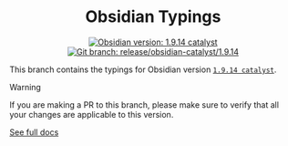 <center>

# Obsidian Typings

</center>

<div align="center">
    <a href="https://obsidian.md/changelog/2025-09-25-desktop-v1.9.14/"><img src="https://img.shields.io/badge/Obsidian_version-1.9.14_catalyst-blue?logo=obsidian" alt="Obsidian version: 1.9.14 catalyst"></a>
    <a href="https://github.com/Fevol/obsidian-typings/tree/release/obsidian-catalyst/1.9.14"><img src="https://img.shields.io/badge/Git_branch-release/obsidian--catalyst/1.9.14-red?logo=git" alt="Git branch: release/obsidian-catalyst/1.9.14"></a>
</div>

This branch contains the typings for Obsidian version [`1.9.14 catalyst`](https://obsidian.md/changelog/2025-09-25-desktop-v1.9.14/).

> [!WARNING]
>
> If you are making a PR to this branch, please make sure to verify that all your changes are applicable to this version.

[See full docs](https://github.com/Fevol/obsidian-typings/blob/main/README.md)
